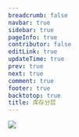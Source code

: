 ```yaml
---
breadcrumb: false
navbar: true
sidebar: true
pageInfo: true
contributor: false
editLink: true
updateTime: true
prev: true
next: true
comment: true
footer: true
backtotop: true
title: 库存分层
---
```


![](https://img.springlearn.cn/blog/30b59e08e1427ad8f1bb46ba59717489.png)
